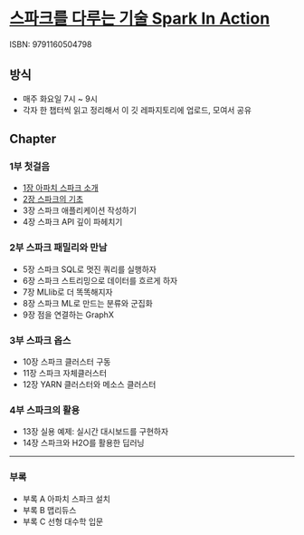 # [스파크를 다루는 기술 Spark In Action](http://book.naver.com/bookdb/book_detail.nhn?bid=13603036)
ISBN: 9791160504798

## 방식
* 매주 화요일 7시 ~ 9시
* 각자 한 챕터씩 읽고 정리해서 이 깃 레파지토리에 업로드, 모여서 공유

## Chapter
### 1부 첫걸음
* [1장 아파치 스파크 소개](Chapter01-Introduction-to-apache-spark.md)
* [2장 스파크의 기초](Chapter02-Spark-fundamentals.md)
* 3장 스파크 애플리케이션 작성하기
* 4장 스파크 API 깊이 파헤치기

### 2부 스파크 패밀리와 만남
* 5장 스파크 SQL로 멋진 쿼리를 실행하자
* 6장 스파크 스트리밍으로 데이터를 흐르게 하자
* 7장 MLlib로 더 똑똑해지자
* 8장 스파크 ML로 만드는 분류와 군집화
* 9장 점을 연결하는 GraphX

### 3부 스파크 옵스
* 10장 스파크 클러스터 구동
* 11장 스파크 자체클러스터
* 12장 YARN 클러스터와 메소스 클러스터

### 4부 스파크의 활용
* 13장 실용 예제: 실시간 대시보드를 구현하자
* 14장 스파크와 H2O를 활용한 딥러닝

---

### 부록
* 부록 A 아파치 스파크 설치
* 부록 B 맵리듀스
* 부록 C 선형 대수학 입문
